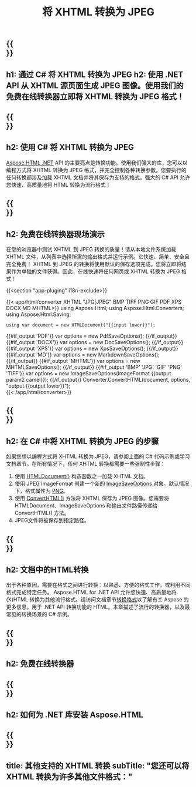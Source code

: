 ﻿---
translation: true
template: /templates/_template-conversion-child.md
title: 将 XHTML 转换为 JPEG
description: 在 C# 中将 XHTML 转换为 JPEG。在 ASP.NET 或任何 .NET 应用程序中轻松使用转换器 API。免费试用在线 XHTML 到 JPEG 转换器！
url: /net/conversion/xhtml-to-jpeg/
family: html
platformtag: net
feature: conversion
informat: XHTML
outformat: JPEG
otherformats: PDF DOCX XPS GIF JPEG PNG TIFF BMP HTML MHTML MD
howto: howtoXhtml
---

{{<section banner>}}
---
h1: 通过 C# 将 XHTML 转换为 JPEG
h2: 使用 .NET API 从 XHTML 源页面生成 JPEG 图像。使用我们的免费在线转换器立即将 XHTML 转换为 JPEG 格式！
---

{{<section overview>}}
---
h2: 使用 C# 将 XHTML 转换为 JPEG
---

[Aspose.HTML .NET](https://products.aspose.com/html/net/) API 的主要亮点是转换功能。使用我们强大的库，您可以以编程方式将 XHTML 转换为 JPEG 格式，并完全控制各种转换参数。您要执行的任何转换都涉及加载 XHTML 文档并将其保存为支持的格式。强大的 C# API 允许您快速、高质量地将 HTML 转换为流行格式！

{{<section demos>}}
---
h2: 免费在线转换器现场演示
---

在您的浏览器中测试 XHTML 到 JPEG 转换的质量！请从本地文件系统加载 XHTML 文件，从列表中选择所需的输出格式并运行示例。它快速、简单、安全且完全免费！ XHTML 到 JPEG 的转换将使用默认的保存选项完成。您将立即将结果作为单独的文件获得。因此，在线快速将任何网页或 XHTML 转换为 JPEG 格式！

{{<section "app-pluging" i18n-exclude>}}

{{< app/html/converter XHTML "JPG|JPEG" BMP TIFF PNG GIF PDF XPS DOCX MD MHTML>}}
using Aspose.Html;
using Aspose.Html.Converters;
using Aspose.Html.Saving;

    using var document = new HTMLDocument("{{input lower}}");
{{#if_output 'PDF'}}
    var options = new PdfSaveOptions();
{{/if_output}}
{{#if_output 'DOCX'}}
    var options = new DocSaveOptions();
{{/if_output}}
{{#if_output 'XPS'}}
    var options = new XpsSaveOptions();
{{/if_output}}
{{#if_output 'MD'}}
    var options = new MarkdownSaveOptions();
{{/if_output}}
{{#if_output 'MHTML'}}
    var options = new MHTMLSaveOptions();
{{/if_output}}
{{#if_output 'BMP' 'JPG' 'GIF' 'PNG' 'TIFF'}}
    var options = new ImageSaveOptions(ImageFormat.{{output param2 camel}});
{{/if_output}}
    Converter.ConvertHTML(document, options, "output.{{output lower}}");   
{{< /app/html/converter>}} 


{{<section steps>}}
---
h2: 在 C# 中将 XHTML 转换为 JPEG 的步骤
---

如果您想以编程方式将 XHTML 转换为 JPEG，请参阅上面的 C# 代码示例或学习文档章节。在所有情况下，任何 XHTML 转换都需要一些强制性步骤：

1. 使用 [HTMLDocument()](https://reference.aspose.com/html/net/aspose.html/htmldocument/) 构造函数之一加载 XHTML 文档。
1. 使用 JPEG ImageFormat 创建一个新的 [ImageSaveOptions](https://reference.aspose.com/html/net/aspose.html.saving/imagesaveoptions/) 对象。默认情况下，格式属性为 [PNG](https://reference.aspose.com/html/net/aspose.html.rendering.image/imageformat/)。
1. 使用 [ConvertHTML()](https://reference.aspose.com/html/net/aspose.html.converters/converter/converthtml/) 方法将 XHTML 保存为 JPEG 图像。您需要将 HTMLDocument、ImageSaveOptions 和输出文件路径传递给 ConvertHTML() 方法。
1. JPEG文件将被保存到指定路径。

{{<section documentation>}}
---
h2: 文档中的HTML转换
---

出于各种原因，需要在格式之间进行转换：以熟悉、方便的格式工作，或利用不同格式完成特定任务。 Aspose.HTML for .NET API 允许您快速、高质量地将 (X)HTML 转换为其他流行格式。请访问文档章节<a href="https://docs.aspose.com/html/net/converting-between-formats/" target="_blank">转换格式</a>以了解有关 Aspose 的更多信息。用于 .NET API 转换功能的 HTML。本章描述了流行的转换器，以及最常见的转换场景的 C# 示例。

{{<section online-converters>}}
---
h2: 免费在线转换器
---

{{<section get-started>}}
---
h2: 如何为 .NET 库安装 Aspose.HTML
---

{{<section other-conversions>}}
---
title: 其他支持的 XHTML 转换
subTitle: "您还可以将 XHTML 转换为许多其他文件格式："
---